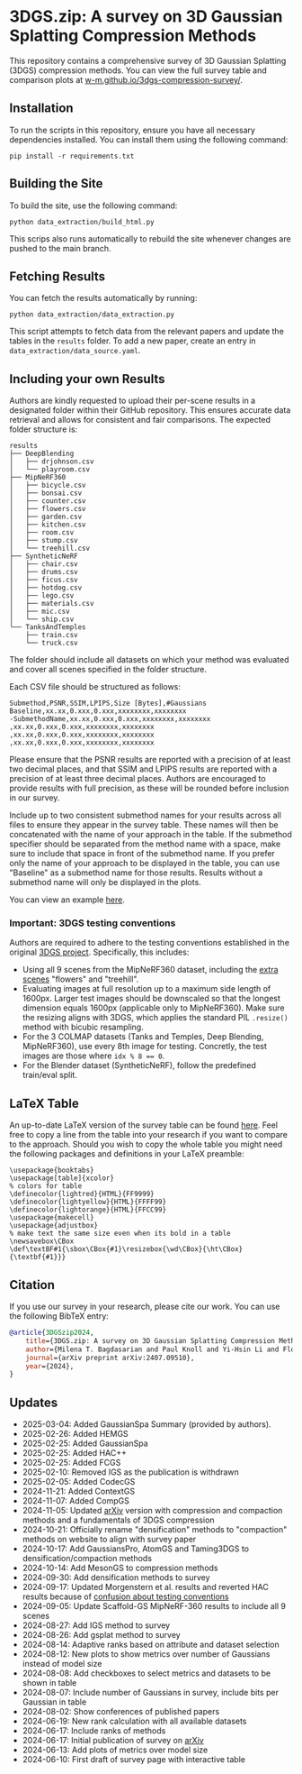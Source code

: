 # 3DGS.zip: A survey on 3D Gaussian Splatting Compression Methods
This repository contains a comprehensive survey of 3D Gaussian Splatting (3DGS) compression methods. You can view the full survey table and comparison plots at [w-m.github.io/3dgs-compression-survey/](https://w-m.github.io/3dgs-compression-survey/).

## Installation
To run the scripts in this repository, ensure you have all necessary dependencies installed. You can install them using the following command:

`pip install -r requirements.txt`

## Building the Site
To build the site, use the following command: 

`python data_extraction/build_html.py`

This scrips also runs automatically to rebuild the site whenever changes are pushed to the main branch.

## Fetching Results
You can fetch the results automatically by running: 

`python data_extraction/data_extraction.py`

This script attempts to fetch data from the relevant papers and update the tables in the `results` folder. To add a new paper, create an entry in `data_extraction/data_source.yaml`. 

## Including your own Results

Authors are kindly requested to upload their per-scene results in a designated folder within their GitHub repository. This ensures accurate data retrieval and allows for consistent and fair comparisons. The expected folder structure is:

```
results
├── DeepBlending
│   ├── drjohnson.csv
│   └── playroom.csv
├── MipNeRF360
│   ├── bicycle.csv
│   ├── bonsai.csv
│   ├── counter.csv
│   ├── flowers.csv
│   ├── garden.csv
│   ├── kitchen.csv
│   ├── room.csv
│   ├── stump.csv
│   └── treehill.csv
├── SyntheticNeRF
│   ├── chair.csv
│   ├── drums.csv
│   ├── ficus.csv
│   ├── hotdog.csv
│   ├── lego.csv 
│   ├── materials.csv
│   ├── mic.csv
│   └── ship.csv
└── TanksAndTemples
    ├── train.csv
    └── truck.csv
```

The folder should include all datasets on which your method was evaluated and cover all scenes specified in the folder structure.

Each CSV file should be structured as follows:

```
Submethod,PSNR,SSIM,LPIPS,Size [Bytes],#Gaussians
Baseline,xx.xx,0.xxx,0.xxx,xxxxxxxx,xxxxxxxx
-SubmethodName,xx.xx,0.xxx,0.xxx,xxxxxxxx,xxxxxxxx
,xx.xx,0.xxx,0.xxx,xxxxxxxx,xxxxxxxx
,xx.xx,0.xxx,0.xxx,xxxxxxxx,xxxxxxxx
,xx.xx,0.xxx,0.xxx,xxxxxxxx,xxxxxxxx

```

Please ensure that the PSNR results are reported with a precision of at least two decimal places, and that SSIM and LPIPS results are reported with a precision of at least three decimal places. Authors are encouraged to provide results with full precision, as these will be rounded before inclusion in our survey.

Include up to two consistent submethod names for your results across all files to ensure they appear in the survey table. These names will then be concatenated with the name of your approach in the table. If the submethod specifier should be separated from the method name with a space, make sure to include that space in front of the submethod name. If you prefer only the name of your approach to be displayed in the table, you can use "Baseline" as a submethod name for those results. Results without a submethod name will only be displayed in the plots.

You can view an example [here](https://github.com/fraunhoferhhi/Self-Organizing-Gaussians/tree/main/results).

### Important: 3DGS testing conventions

Authors are required to adhere to the testing conventions established in the original [3DGS project](https://github.com/graphdeco-inria/gaussian-splatting). Specifically, this includes:

- Using all 9 scenes from the MipNeRF360 dataset, including the [extra scenes](https://storage.googleapis.com/gresearch/refraw360/360_extra_scenes.zip) "flowers" and "treehill".
- Evaluating images at full resolution up to a maximum side length of 1600px. Larger test images should be downscaled so that the longest dimension equals 1600px (applicable only to MipNeRF360). Make sure the resizing aligns with 3DGS, which applies the standard PIL ```.resize()``` method with bicubic resampling.  
- For the 3 COLMAP datasets (Tanks and Temples, Deep Blending, MipNeRF360), use every 8th image for testing. Concretly, the test images are those where ```idx % 8 == 0```.
- For the Blender dataset (SyntheticNeRF), follow the predefined train/eval split.


## LaTeX Table

An up-to-date LaTeX version of the survey table can be found [here](https://github.com/w-m/3dgs-compression-survey/blob/main/data_extraction/latex/3dgs_table.tex). Feel free to copy a line from the table into your research if you want to compare to the approach. Should you wish to copy the whole table you might need the following packages and definitions in your LaTeX preamble:
```
\usepackage{booktabs}
\usepackage[table]{xcolor}
% colors for table
\definecolor{lightred}{HTML}{FF9999}
\definecolor{lightyellow}{HTML}{FFFF99}
\definecolor{lightorange}{HTML}{FFCC99}
\usepackage{makecell}
\usepackage{adjustbox}
% make text the same size even when its bold in a table
\newsavebox\CBox
\def\textBF#1{\sbox\CBox{#1}\resizebox{\wd\CBox}{\ht\CBox}{\textbf{#1}}}
```

## Citation

If you use our survey in your research, please cite our work. You can use the following BibTeX entry:

```bibtex
@article{3DGSzip2024,
    title={3DGS.zip: A survey on 3D Gaussian Splatting Compression Methods}, 
    author={Milena T. Bagdasarian and Paul Knoll and Yi-Hsin Li and Florian Barthel and Anna Hilsmann and Peter Eisert and Wieland Morgenstern},
    journal={arXiv preprint arXiv:2407.09510},
    year={2024}, 
} 
```

## Updates
- 2025-03-04: Added GaussianSpa Summary (provided by authors).
- 2025-02-26: Added HEMGS
- 2025-02-25: Added GaussianSpa
- 2025-02-25: Added HAC++
- 2025-02-25: Added FCGS
- 2025-02-10: Removed IGS as the publication is withdrawn
- 2025-02-05: Added CodecGS
- 2024-11-21: Added ContextGS
- 2024-11-07: Added CompGS
- 2024-11-05: Updated [arXiv](https://arxiv.org/abs/2407.09510) version with compression and compaction methods and a fundamentals of 3DGS compression
- 2024-10-21: Officially rename "densification" methods to "compaction" methods on website to align with survey paper
- 2024-10-17: Add GaussiansPro, AtomGS and Taming3DGS to densification/compaction methods
- 2024-10-14: Add MesonGS to compression methods
- 2024-09-30: Add densification methods to survey
- 2024-09-17: Updated Morgenstern et al. results and reverted HAC results because of [confusion about testing conventions](https://github.com/YihangChen-ee/HAC/issues/14)
- 2024-09-05: Update Scaffold-GS MipNeRF-360 results to include all 9 scenes
- 2024-08-27: Add IGS method to survey
- 2024-08-26: Add gsplat method to survey
- 2024-08-14: Adaptive ranks based on attribute and dataset selection
- 2024-08-12: New plots to show metrics over number of Gaussians instead of model size
- 2024-08-08: Add checkboxes to select metrics and datasets to be shown in table
- 2024-08-07: Include number of Gaussians in survey, include bits per Gaussian in table
- 2024-08-02: Show conferences of published papers
- 2024-06-19: New rank calculation with all available datasets
- 2024-06-17: Include ranks of methods
- 2024-06-17: Initial publication of survey on [arXiv](https://arxiv.org/abs/2407.09510)
- 2024-06-13: Add plots of metrics over model size
- 2024-06-10: First draft of survey page with interactive table


<!-- - 2024-08-22: Released pre-trained, [compressed scenes](https://github.com/fraunhoferhhi/Self-Organizing-Gaussians/releases/tag/eccv-2024-data)
- 2024-07-09: Project website updated with TLDR, contributions, insights and comparison to concurrent methods
- 2024-07-01: Our work was accepted at **ECCV 2024** 🥳
- 2024-06-13: Training code available
- 2024-05-14: Improved compression scores! New results for paper v2 available on the [project website](https://fraunhoferhhi.github.io/Self-Organizing-Gaussians/)
- 2024-05-02: Revised [paper v2](https://arxiv.org/pdf/2312.13299) on arXiv: Added compression of spherical harmonics, updated compression method with improved results (all attributes compressed with JPEG XL now), added qualitative comparison of additional scenes, moved compression explanation and comparison to main paper, added comparison with "Making Gaussian Splats smaller".
- 2024-02-22: The code for the sorting algorithm is now available at [fraunhoferhhi/PLAS](https://github.com/fraunhoferhhi/PLAS)
- 2024-02-21: Video comparisons for different scenes available on the [project website](https://fraunhoferhhi.github.io/Self-Organizing-Gaussians/)
- 2023-12-19: Preprint available on [arXiv](https://arxiv.org/abs/2312.13299) -->
